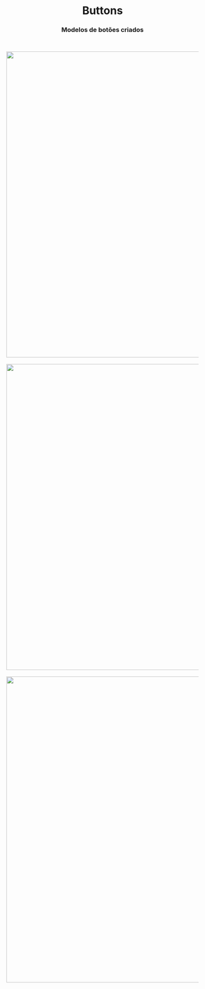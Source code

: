 <h1 align="center">Buttons</h1>

<h3 align="center">Modelos de botões criados</h3>
<br>

<p align="center">
  <img src="https://user-images.githubusercontent.com/125685533/244803583-b0d0aa7e-9f44-4c29-b2aa-5d61b80d06c0.gif" width="800px">
  <br><br>
  <img src="https://user-images.githubusercontent.com/125685533/244803574-88301cab-5487-4ec4-b45b-9bdfb7c56522.gif" width="800px">
  <br><br>
  <img src="https://user-images.githubusercontent.com/125685533/230734999-43d5a951-8bc2-45c6-8971-1abb8381b0d9.PNG" width="800px">
</p>
